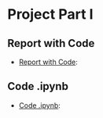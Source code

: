 

# Project Part I
## Report with Code
* [Report with Code](https://bu-ie-423.github.io/fall-23-AltayBasaran/Part1.pdf):
## Code .ipynb
* [Code .ipynb](https://bu-ie-423.github.io/fall-23-AltayBasaran/423_proje.ipynb):
